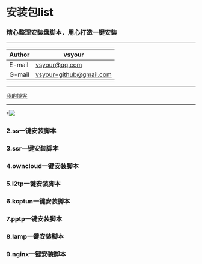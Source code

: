 安装包list
====

### 精心整理安装盘脚本，用心打造一键安装



****
	
|Author|vsyour|
|---|---
|E-mail|vsyour@qq.com
|G-mail|vsyour+github@gmail.com


****
[我的博客](http://www.xd10086.com)  

--------------------------------
[kangle一键安装脚本]:https://i.imgur.com/18j9Hmr.jpg "kangle一键安装脚本"
*![](https://i.imgur.com/18j9Hmr.jpg)


### 2.ss一键安装脚本 
### 3.ssr一键安装脚本 
### 4.owncloud一键安装脚本 
### 5.l2tp一键安装脚本 
### 6.kcptun一键安装脚本
### 7.pptp一键安装脚本 
### 8.lamp一键安装脚本 
### 9.nginx一键安装脚本
